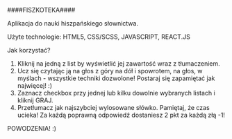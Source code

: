 ####FISZKOTEKA####

Aplikacja do nauki hiszpańskiego słownictwa.

Użyte technologie: HTML5, CSS/SCSS, JAVASCRIPT, REACT.JS

Jak korzystać?

1. Kliknij na jedną z list by wyświetlić jej zawartość wraz z tłumaczeniem.
2. Ucz się czytając ją na głos z góry na dół i spowrotem, na głos, w myślach - wszystkie techniki dozwolone! Postaraj się zapamiętać jak najwięcej! :)
3. Zaznacz checkbox przy jednej lub kilku dowolnie wybranych listach i kliknij GRAJ.
4. Przetłumacz jak najszybciej wylosowane słówko. Pamiętaj, że czas ucieka! Za każdą poprawną odpowiedź dostaniesz 2 pkt za każdą złą -1!

POWODZENIA! :)
